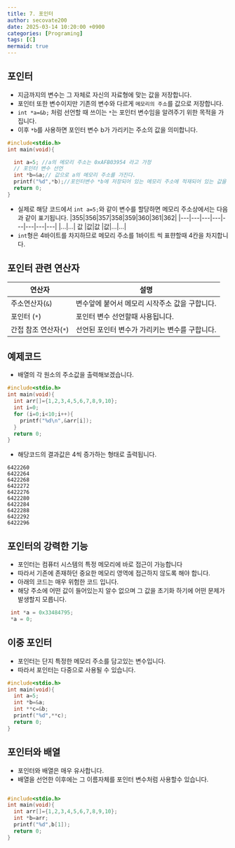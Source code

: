 ```yaml
---
title: 7. 포인터
author: secovate200
date: 2025-03-14 10:20:00 +0900
categories: [Programing]
tags: [C]
mermaid: true
---
```

## 포인터
- 지금까지의 변수는 그 자체로 자신의 자료형에 맞는 값을 저장합니다.
- 포인터 또한 변수이지만 기존의 변수와 다르게 `메모리의 주소`를 값으로 저장합니다.
- `int *a=&b;` 처럼 선언할 때 쓰이는 `*`는 포인터 변수임을 알려주기 위한 목적을 가집니다. 
- 이후 `*b`를 사용하면 포인터 변수 b가 가리키는 주소의 값을 의미합니다.
```c
#include<stdio.h>
int main(void){

  int a=5; //a의 메모리 주소는 0xAFB03954 라고 가정
  // 포인터 변수 선언 
  int *b=&a;// 값으로 a의 메모리 주소를 가진다. 
  printf("%d",*b);//포인터변수 *b에 저장되어 있는 메모리 주소에 적재되어 있는 값을 가져온다. 해당 코드에서는 5가 출력된다. 
  return 0;
}
```
- 실제로 해당 코드에서 `int a=5;`와 같이 변수를 할당하면 메모리 주소상에서는 다음과 같이 표기됩니다.
    |355|356|357|358|359|360|361|362|
    |---|---|---|---|---|---|---|---|
    |...|...| 값 |값|값 |값|...|...|
- `int`형은 4바이트를 차지하므로 메모리 주소를 1바이트 씩 표햔할때 4칸을 차지합니다.
## 포인터 관련 연산자
|연산자|설명|
|-----|-----|
|주소연산자(`&`)|변수앞에 붙어서 메모리 시작주소 값을 구합니다.|
|포인터 (`*`)|포인터 변수 선언할때 사용됩니다.|
|간접 참조 연산자(`*`)|선언된 포인터 변수가 가리키는 변수를 구합니다.|

## 예제코드
- 배열의 각 원소의 주소값을 출력해보겠습니다.

```c
#include<stdio.h>
int main(void){
  int arr[]={1,2,3,4,5,6,7,8,9,10};
  int i=0;
  for (i=0;i<10;i++){
    printf("%d\n",&arr[i]);
  }
  return 0;
}
```
- 해당코드의 결과값은 4씩 증가하는 형태로 출력됩니다.

```shell
6422260
6422264
6422268
6422272
6422276
6422280
6422284
6422288
6422292
6422296
```
## 포인터의 강력한 기능
- 포인터는 컴퓨터 시스템의 특정 메모리에 바로 접근이 가능합니다
- 따라서 기존에 존재하던 중요한 메모리 영역에 접근하지 않도록 해야 합니다.
- 아래의 코드는 매우 위험한 코드 입니다.
- 해당 주소에 어떤 값이 들어있는지 알수 없으며 그 값을 초기화 하기에 어떤 문제가 발생할지 모릅니다.
```c
 int *a = 0x33484795;
 *a = 0;

```

## 이중 포인터
- 포인터는 단지 특정한 메모리 주소를 담고있는 변수입니다.
- 따라서 포인터는 다중으로 사용될 수 있습니다.

```c
#include<stdio.h>
int main(void){
  int a=5;
  int *b=&a;
  int **c=&b;
  printf("%d",**c);
  return 0;
}
```

## 포인터와 배열
- 포인터와 배열은 매우 유사합니다. 
- 배열을 선언한 이후에는 그 이름자체를 포인터 변수처럼 사용할수 있습니다.

```c

#include<stdio.h>
int main(void){
  int arr[]={1,2,3,4,5,6,7,8,9,10};
  int *b=arr;
  printf("%d",b[1]);
  return 0;
}


```